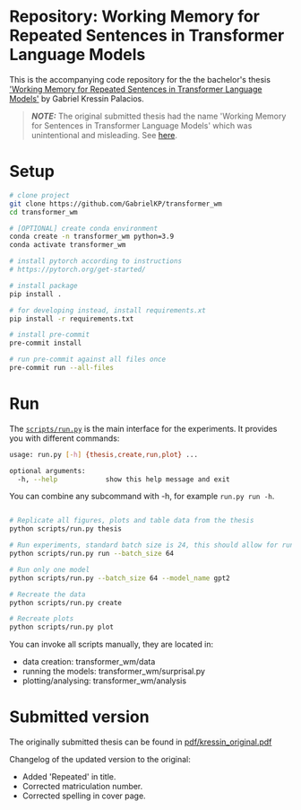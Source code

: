 # Repository: Working Memory for Repeated Sentences in Transformer Language Models

This is the accompanying code repository for the the bachelor's thesis ['Working Memory for Repeated Sentences in Transformer Language Models'](pdf/kressin-2022-working_memory_for_repeated_sentences_in_transformer_language_models.pdf) by Gabriel Kressin Palacios.

> **_NOTE:_** The original submitted thesis had the name 'Working Memory for Sentences in Transformer Language Models' which was unintentional and misleading. See [here](README.md#submitted-version).

# Setup

```bash
# clone project
git clone https://github.com/GabrielKP/transformer_wm
cd transformer_wm

# [OPTIONAL] create conda environment
conda create -n transformer_wm python=3.9
conda activate transformer_wm

# install pytorch according to instructions
# https://pytorch.org/get-started/

# install package
pip install .

# for developing instead, install requirements.xt
pip install -r requirements.txt

# install pre-commit
pre-commit install

# run pre-commit against all files once
pre-commit run --all-files
```

# Run

The [`scripts/run.py`](scripts/run.py) is the main interface for the experiments. It provides you with different commands:
```bash
usage: run.py [-h] {thesis,create,run,plot} ...

optional arguments:
  -h, --help            show this help message and exit
```
You can combine any subcommand with -h, for example `run.py run -h`.

```bash

# Replicate all figures, plots and table data from the thesis
python scripts/run.py thesis

# Run experiments, standard batch size is 24, this should allow for running gpt-neo-1.6 on a RTX 3080. Adjust properly for your machine.
python scripts/run.py run --batch_size 64

# Run only one model
python scripts/run.py --batch_size 64 --model_name gpt2

# Recreate the data
python scripts/run.py create

# Recreate plots
python scripts/run.py plot
```

You can invoke all scripts manually, they are located in:
* data creation: transformer_wm/data
* running the models: transformer_wm/surprisal.py
* plotting/analysing: transformer_wm/analysis

# Submitted version

The originally submitted thesis can be found in [pdf/kressin_original.pdf](pdf/kressin_original.pdf)

Changelog of the updated version to the original:
* Added 'Repeated' in title.
* Corrected matriculation number.
* Corrected spelling in cover page.
